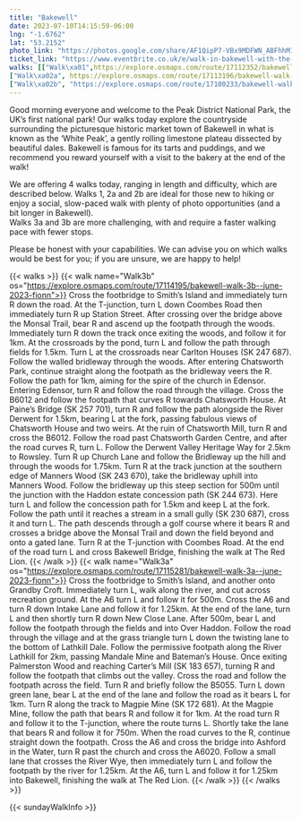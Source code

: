 ```yaml
---
title: "Bakewell"
date: 2023-07-10T14:15:59-06:00
lng: "-1.6762"
lat: "53.2152"
photo_link: "https://photos.google.com/share/AF1QipP7-VBx9MDFWN_ABFhhM1RzZMZc55BK8zH6_ZkTc0BXJKKVBr-Ej-bwaQYom0GsQA?key=RVdWaWFhRkhqelp6Q3BSaGo2aE9JQmlDc0dDY1lB"
ticket_link: "https://www.eventbrite.co.uk/e/walk-in-bakewell-with-the-rambling-and-hiking-club-tickets-642864895207"
walks: [["Walk\xa01",https://explore.osmaps.com/route/17112352/bakewell-walk-1--june-2023-fionn, "Follow the footpath along the hedgerow for 1.75km with the River Wye on the R. At the junction with the track, bear left and follow it up the hill as it bends sharply above an old railway tunnel. Stay on the bridleway as it veers a sharp right off the track and across fields, with Haddon Hall down on the right. Follow the bridleway as it turns left along a walled track, over a junction and uphill past the entrance to Bowling Green Farm. Follow the road downhill, keeping left at the junction, until it reaches a track junction at the southern edge of Manners Wood (SK 243 670). Here, take the bridleway ahead uphill into Manners Wood. Follow the bridleway up this steep section for 500m until the junction with the Haddon estate concession path (SK 244 673). Here turn left and follow the concession path for 1.5km and keep left at the fork. Follow the path until it reaches a stream in a small gully (SK 230 687), cross it and turn left. The path descends through a golf course where it bears R and crosses a bridge above the Monsal Trail and down the field beyond and onto a gated lane. Turn R at the T-junction with Coombes Road. At the end of the road turn L and cross Bakewell Bridge, finishing the walk at The Red Lion."], 
["Walk\xa02a", https://explore.osmaps.com/route/17113196/bakewell-walk-2a--june-2023-fionn, "Follow the footpath that skirts around the business centre, and turn R down Coombes Road. Take the first L, up a gated lane. Follow it through a field where it bears R across a bridge above the Monsal Trail and through a golf course. The route briefly enters Manners Wood, continuing straight along the footpath. Exiting the woodland, follow the footpath for 1.5km through the fields, continuing straight at the crossroads by the pond, until a sharp R turn at the crossroads near Carlton Houses (SK 247 687). Descend down the path, keeping L, past Carlton Houses and follow the bridleway beside a stream for 1.25km until it reaches Carlton Lees. At the junction follow the L-hand bend and follow it past Chatsworth Garden Centre and enter Chatsworth Park. Cross the B6012 and follow the first path that bears R towards the ruin of Chatsworth Mill. Follow the path alongside the River Derwent for 1.5km, passing two weirs and fabulous views of Chatsworth House, until the route reaches Paine’s Bridge (SK 257 701). Here, turn L and follow the footpath that curves R towards Edensor. Cross the B6012 and follow the lane for 1.75km, which begins in the village before climbing a steep hill. At the junction, turn L and follow the road for 750m until it reaches the woods. Here, take the footpath that descends through the woods. The footpath reemerges at Station Road, follow the road into Bakewell and across Bakewell Bridge, finishing the walk at The Red Lion."], 
["Walk\xa02b", "https://explore.osmaps.com/route/17100233/bakewell-walk-2b--june-2023-fionn", "Cross the footbridge to Smith’s Island and immediately turn R down the road. Shortly turn L down the riverside footpath. Cross the A619 and continue along the riverside footpath. Turn L at Holme lane and then turn R at the junction, following the bridleway up the hill. Follow the bridleway for 2km until it reaches the Monsal Trail. Here turn L and follow the Monsal Trail for 3.25km. After walking through the 490m long Headstone Tunnel, the trail emerges on the impressive Headstone Viaduct (SK 182 715). Take in the views of the River Wye before turning back and turning L up the footpath and climb up the valley to Monsal Head. Follow the footpath defines the boundary between woodland and fields for 500m and follow it as it bears L into the fields. Follow the footpath as it meanders through fields until it becomes Pennyunk Lane. Follow the lane until it terminates at Ashford in the Water, here turn R at the T-junction. Follow the road through the village, past the bridge and the Church, and cross the A6020. Follow a small lane that crosses the River Wye, then immediately turn L and follow the footpath by the river for 1.25km. At the A6 turn L and follow it for 1.25km into Bakewell, finishing the walk at The Red Lion."]]
---
```


Good morning everyone and welcome to the Peak District National Park, the UK’s first national park! Our walks today explore the countryside surrounding the picturesque historic market town of Bakewell in what is known as the ‘White Peak’, a gently rolling limestone plateau dissected by beautiful dales. Bakewell is famous for its tarts and puddings, and we recommend you reward yourself with a visit to the bakery at the end of the walk!

We are offering 4 walks today, ranging in length and difficulty, which are described below. Walks 1, 2a and 2b are ideal for those new to hiking or enjoy a social, slow-paced walk with plenty of photo opportunities (and a bit longer in Bakewell).  
Walks 3a and 3b are more challenging, with and require a faster walking pace with fewer stops. 

Please be honest with your capabilities. We can advise you on which walks would be best for you; if you are unsure, we are happy to help! 

{{< walks >}}
{{< walk name="Walk3b" os="https://explore.osmaps.com/route/17114195/bakewell-walk-3b--june-2023-fionn">}}
Cross the footbridge to Smith’s Island and immediately turn R down the road. At the T-junction, turn L down Coombes Road then immediately turn R up Station Street. After crossing over the bridge above the Monsal Trail, bear R and ascend up the footpath through the woods. Immediately turn R down the track once exiting the woods, and follow it for 1km. At the crossroads by the pond, turn L and follow the path through fields for 1.5km. Turn L at the crossroads near Carlton Houses (SK 247 687). Follow the walled bridleway through the woods. After entering Chatsworth Park, continue straight along the footpath as the bridleway veers the R. Follow the path for 1km, aiming for the spire of the church in Edensor. Entering Edensor, turn R and follow the road through the village. Cross the B6012 and follow the footpath that curves R towards Chatsworth House. At Paine’s Bridge (SK 257 701), turn R and follow the path alongside the River Derwent for 1.5km, bearing L at the fork, passing fabulous views of Chatsworth House and two weirs. At the ruin of Chatsworth Mill, turn R and cross the B6012. Follow the road past Chatsworth Garden Centre, and after the road curves R, turn L. Follow the Derwent Valley Heritage Way for 2.5km to Rowsley. Turn R up Church Lane and follow the Bridleway up the hill and through the woods for 1.75km. Turn R at the track junction at the southern edge of Manners Wood (SK 243 670), take the bridleway uphill into Manners Wood. Follow the bridleway up this steep section for 500m until the junction with the Haddon estate concession path (SK 244 673). Here turn L and follow the concession path for 1.5km and keep L at the fork. Follow the path until it reaches a stream in a small gully (SK 230 687), cross it and turn L. The path descends through a golf course where it bears R and crosses a bridge above the Monsal Trail and down the field beyond and onto a gated lane. Turn R at the T-junction with Coombes Road. At the end of the road turn L and cross Bakewell Bridge, finishing the walk at The Red Lion.
{{< /walk >}}
{{< walk name="Walk3a" os="https://explore.osmaps.com/route/17115281/bakewell-walk-3a--june-2023-fionn">}}
Cross the footbridge to Smith’s Island, and another onto Grandby Croft. Immediately turn L, walk along the river, and cut across recreation ground. At the A6 turn L and follow it for 500m. Cross the A6 and turn R down Intake Lane and follow it for 1.25km. At the end of the lane, turn L and then shortly turn R down New Close Lane. After 500m, bear L and follow the footpath through the fields and into Over Haddon. Follow the road through the village and at the grass triangle turn L down the twisting lane to the bottom of Lathkill Dale. Follow the permissive footpath along the River Lathkill for 2km, passing Mandale Mine and Bateman’s House. Once exiting Palmerston Wood and reaching Carter’s Mill (SK 183 657), turning R and follow the footpath that climbs out the valley. Cross the road and follow the footpath across the field. Turn R and briefly follow the B5055. Turn L down green lane, bear L at the end of the lane and follow the road as it bears L for 1km. Turn R along the track to Magpie Mine (SK 172 681). At the Magpie Mine, follow the path that bears R and follow it for 1km. At the road turn R and follow it to the T-junction, where the route turns L. Shortly take the lane that bears R and follow it for 750m. When the road curves to the R, continue straight down the footpath. Cross the A6 and cross the bridge into Ashford in the Water, turn R past the church and cross the A6020. Follow a small lane that crosses the River Wye, then immediately turn L and follow the footpath by the river for 1.25km. At the A6, turn L and follow it for 1.25km into Bakewell, finishing the walk at The Red Lion.
{{< /walk >}}
{{< /walks >}}

{{< sundayWalkInfo >}}
